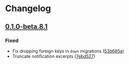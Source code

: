 # Changelog

## [0.1.0-beta.8.1](https://github.com/flarum/mentions/compare/v0.1.0-beta.8...v0.1.0-beta.8.1)

### Fixed
- Fix dropping foreign keys in `down` migrations ([53b685a](https://github.com/flarum/mentions/commit/53b685a8539753c88d72eb92237749e3823b3bbf))
- Truncate notification excerpts ([7ebd527](https://github.com/flarum/mentions/commit/7ebd527487df12187a3471f5b4dfe7eaac394c7a))
